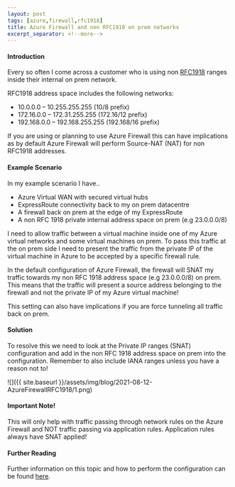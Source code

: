 ```yaml
---
layout: post
tags: [azure,firewall,rfc1918]
title: Azure Firewall and non RFC1918 on prem networks
excerpt_separator: <!--more-->
---
```

#### Introduction
Every so often I come across a customer who is using non <a href="https://datatracker.ietf.org/doc/html/rfc1918">RFC1918</a> ranges inside their internal on prem network.

RFC1918 address space includes the following networks:

- 10.0.0.0 – 10.255.255.255  (10/8 prefix)
- 172.16.0.0 – 172.31.255.255  (172.16/12 prefix)
- 192.168.0.0 – 192.168.255.255 (192.168/16 prefix)

If you are using or planning to use Azure Firewall this can have implications as by default Azure Firewall will perform Source-NAT (NAT) for non RFC1918 addresses.

#### Example Scenario

In my example scenario I have..

- Azure Virtual WAN with secured virtual hubs 
- ExpressRoute connectivity back to my on prem datacentre
- A firewall back on prem at the edge of my ExpressRoute
- A non RFC 1918 private internal address space on prem (e.g 23.0.0.0/8)

I need to allow traffic between a virtual machine inside one of my Azure virtual networks and some virtual machines on prem. To pass this traffic at the on prem side I need to present the traffic from the private IP of the virtual machine in Azure to be accepted by a specific firewall rule.

In the default configuration of Azure Firewall, the firewall will SNAT my traffic towards my non RFC 1918 address space (e.g 23.0.0.0/8) on prem. This means that the traffic will present a source address belonging to the firewall and not the private IP of my Azure virtual machine!

This setting can also have implications if you are force tunneling all traffic back on prem.

#### Solution

To resolve this we need to look at the Private IP ranges (SNAT) configuration and add in the non RFC 1918 address space on prem into the configuration. Remember to also include IANA ranges unless you have a reason not to!

![]({{ site.baseurl }}/assets/img/blog/2021-08-12-AzureFirewallRFC1918/1.png)

#### Important Note!

This will only help with traffic passing through network rules on the Azure Firewall and NOT traffic passing via application rules. Application rules always have SNAT applied!


#### Further Reading

Further information on this topic and how to perform the configuration can be found <a href="https://docs.microsoft.com/en-us/azure/firewall/snat-private-range">here</a>.





